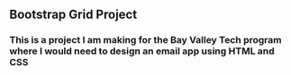 ## Bootstrap Grid Project
### This is a project I am making for the Bay Valley Tech program where I would need to design an email app using HTML and CSS
